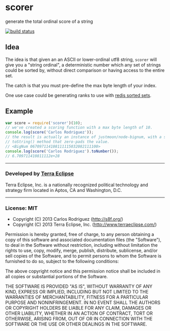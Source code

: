 scorer
======

generate the total ordinal score of a string

[![build status](https://secure.travis-ci.org/carlos8f/score.png)](http://travis-ci.org/carlos8f/score)

## Idea

The idea is that given an an ASCII or lower-ordinal utf8 string, `scorer` will
give you a "string ordinal", a deterministic number which any set of strings
could be sorted by, without direct comparison or having access to the entire set.

The catch is that you must pre-define the max byte length of your index.

One use case could be generating ranks to use with
[redis sorted sets](http://redis.io/commands#sorted_set).

## Example

```js
var score = require('scorer')(10);
// we've created a scoring function with a max byte length of 10.
console.log(score('Carlos Rodriguez'));
// the result is actually an instance of justmoon/node-bignum, with a special
// toString() method that zero-pads the value.
// <BigNum 067097114108111115032082111100>
console.log(score('Carlos Rodriguez').toNumber());
// 6.709711410811112e+28
``` 

- - -

### Developed by [Terra Eclipse](http://www.terraeclipse.com)
Terra Eclipse, Inc. is a nationally recognized political technology and
strategy firm located in Aptos, CA and Washington, D.C.

- - -

### License: MIT

- Copyright (C) 2013 Carlos Rodriguez (http://s8f.org/)
- Copyright (C) 2013 Terra Eclipse, Inc. (http://www.terraeclipse.com/)

Permission is hereby granted, free of charge, to any person obtaining a copy
of this software and associated documentation files (the &quot;Software&quot;), to deal
in the Software without restriction, including without limitation the rights
to use, copy, modify, merge, publish, distribute, sublicense, and/or sell
copies of the Software, and to permit persons to whom the Software is furnished
to do so, subject to the following conditions:

The above copyright notice and this permission notice shall be included in
all copies or substantial portions of the Software.

THE SOFTWARE IS PROVIDED &quot;AS IS&quot;, WITHOUT WARRANTY OF ANY KIND, EXPRESS OR
IMPLIED, INCLUDING BUT NOT LIMITED TO THE WARRANTIES OF MERCHANTABILITY,
FITNESS FOR A PARTICULAR PURPOSE AND NONINFRINGEMENT. IN NO EVENT SHALL THE
AUTHORS OR COPYRIGHT HOLDERS BE LIABLE FOR ANY CLAIM, DAMAGES OR OTHER
LIABILITY, WHETHER IN AN ACTION OF CONTRACT, TORT OR OTHERWISE, ARISING FROM,
OUT OF OR IN CONNECTION WITH THE SOFTWARE OR THE USE OR OTHER DEALINGS IN THE
SOFTWARE.
